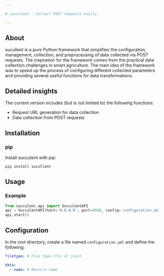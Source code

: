 ```yaml
---

# succulent - Collect POST requests easily

---
```


## About

sucullent is a pure Python framework that simplifies the configuration, management, collection, and preprocessing of data collected via POST requests. The inspiration for the framework comes from the practical data collection challenges in smart agriculture. The main idea of the framework was to speed up the process of configuring different collected parameters and providing several useful functions for data transformations.

## Detailed insights
The current version includes (but is not limited to) the following functions:

- Request URL generation for data collection
- Data collection from POST requests

## Installation

### pip

Install succulent with pip:

```sh
pip install sucullent
```

## Usage

### Example

```python
from succulent.api import SucculentAPI
api = SucculentAPI(host='0.0.0.0', port=8080, config='configuration.yml')
api.start()
```

## Configuration
In the root directory, create a file named `configuration.yml` and define the following:
```yml
filetype: # File type (csv or json)

data:
  - name: # Measure name
```